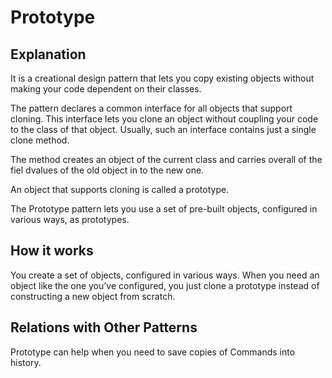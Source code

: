 # Prototype

## Explanation

It is a creational design pattern that lets you copy existing objects without making your code dependent on their classes.

The pattern declares a common interface for all objects that support cloning. This interface lets you clone an object without coupling your code to the class of that object. Usually, such an interface contains just a single clone method.

The method creates an object of the current class and carries overall of the fiel dvalues of the old object in to the new one.

An object that supports cloning is called a prototype.

The Prototype pattern lets you use a set of pre-built objects, configured in various ways, as prototypes.

## How it works

You create a set of objects, configured in various ways.
When you need an object like the one you’ve configured, you just clone a prototype instead of constructing a new object from scratch.

## Relations with Other Patterns

Prototype can help when you need to save copies of Commands into history.
